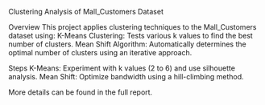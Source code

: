 Clustering Analysis of Mall_Customers Dataset

Overview
 This project applies clustering techniques to the Mall_Customers dataset using:
K-Means Clustering: Tests various k values to find the best number of clusters.
Mean Shift Algorithm: Automatically determines the optimal number of clusters using an iterative approach.

Steps
K-Means: Experiment with k values (2 to 6) and use silhouette analysis.
Mean Shift: Optimize bandwidth using a hill-climbing method.

More details can be found in the full report.
